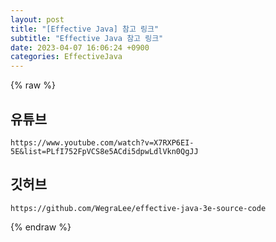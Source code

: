 ```yaml
---  
layout: post  
title: "[Effective Java] 참고 링크"  
subtitle: "Effective Java 참고 링크"  
date: 2023-04-07 16:06:24 +0900  
categories: EffectiveJava  
---  
```

{% raw %}  
  
## 유튜브  
	https://www.youtube.com/watch?v=X7RXP6EI-5E&list=PLfI752FpVCS8e5ACdi5dpwLdlVkn0QgJJ  
  
## 깃허브  
	https://github.com/WegraLee/effective-java-3e-source-code  
  
{% endraw %}